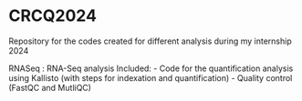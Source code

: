 # CRCQ2024

Repository for the codes created for different analysis during my internship 2024

RNASeq : RNA-Seq analysis
	Included:
		- Code for the quantification analysis using Kallisto (with steps for indexation and quantification)
		- Quality control (FastQC and MutliQC)

